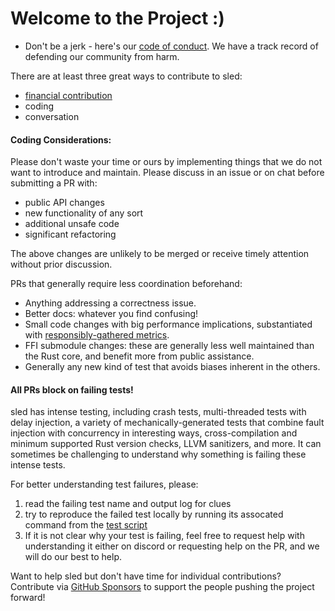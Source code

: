 # Welcome to the Project :)

* Don't be a jerk - here's our [code of conduct](./code-of-conduct.md).
  We have a track record of defending our community from harm.

There are at least three great ways to contribute to sled:

* [financial contribution](https://github.com/sponsors/spacejam)
* coding
* conversation

#### Coding Considerations:

Please don't waste your time or ours by implementing things that
we do not want to introduce and maintain. Please discuss in an
issue or on chat before submitting a PR with:

* public API changes
* new functionality of any sort
* additional unsafe code
* significant refactoring

The above changes are unlikely to be merged or receive
timely attention without prior discussion.

PRs that generally require less coordination beforehand:

* Anything addressing a correctness issue.
* Better docs: whatever you find confusing!
* Small code changes with big performance implications, substantiated with [responsibly-gathered metrics](https://sled.rs/perf#experiment-checklist).
* FFI submodule changes: these are generally less well maintained than the Rust core, and benefit more from public assistance.
* Generally any new kind of test that avoids biases inherent in the others.

#### All PRs block on failing tests!

sled has intense testing, including crash tests, multi-threaded tests with
delay injection, a variety of mechanically-generated tests that combine fault
injection with concurrency in interesting ways, cross-compilation and minimum
supported Rust version checks, LLVM sanitizers, and more. It can sometimes be
challenging to understand why something is failing these intense tests.

For better understanding test failures, please:

1. read the failing test name and output log for clues
1. try to reproduce the failed test locally by running its assocated command from the [test script](https://github.com/spacejam/sled/blob/main/.github/workflows/test.yml)
1. If it is not clear why your test is failing, feel free to request help with understanding it either on discord or requesting help on the PR, and we will do our best to help.

Want to help sled but don't have time for individual contributions? Contribute via [GitHub Sponsors](https://github.com/sponsors/spacejam) to support the people pushing the project forward!
